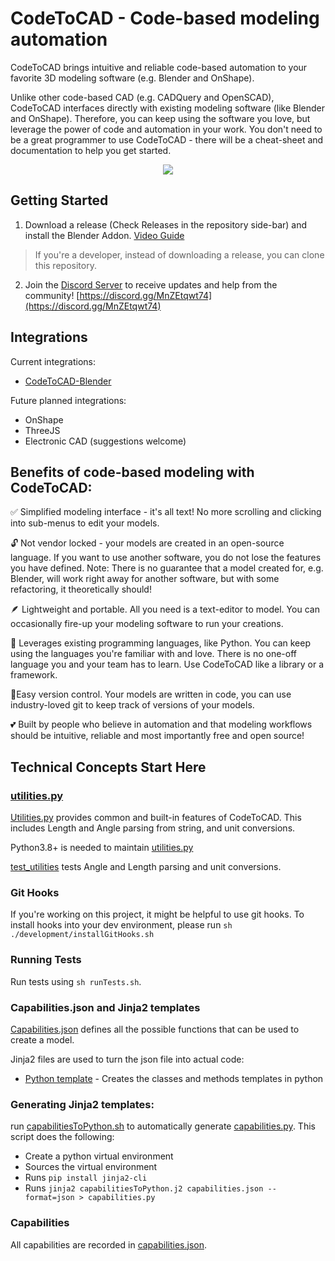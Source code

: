 # CodeToCAD - Code-based modeling automation

CodeToCAD brings intuitive and reliable code-based automation to your favorite 3D modeling software (e.g. Blender and OnShape). 

Unlike other code-based CAD (e.g. CADQuery and OpenSCAD), CodeToCAD interfaces directly with existing modeling software (like Blender and OnShape). Therefore, you can keep using the software you love, but leverage the power of code and automation in your work. You don't need to be a great programmer to use CodeToCAD - there will be a cheat-sheet and documentation to help you get started.

<div align="center">
<image src="./documentation/three_axis_mill.gif"/>
</div>

## Getting Started

1. Download a release (Check Releases in the repository side-bar) and install the Blender Addon. [Video Guide](https://youtu.be/YD_4nj0QUJ4)
> If you're a developer, instead of downloading a release, you can clone this repository.

2. Join the [Discord Server](https://discord.gg/MnZEtqwt74) to receive updates and help from the community! [https://discord.gg/MnZEtqwt74](https://discord.gg/MnZEtqwt74)


## Integrations

Current integrations:
- [CodeToCAD-Blender](https://github.com/CodeToCad/CodeToCad-Blender)

Future planned integrations:
- OnShape
- ThreeJS
- Electronic CAD (suggestions welcome)


## Benefits of code-based modeling with CodeToCAD:

✅ Simplified modeling interface - it's all text! No more scrolling and clicking into sub-menus to edit your models.

🔓 Not vendor locked - your models are created in an open-source language. If you want to use another software, you do not lose the features you have defined. Note: There is no guarantee that a model created for, e.g. Blender, will work right away for another software, but with some refactoring, it theoretically should!

🪶 Lightweight and portable. All you need is a text-editor to model. You can occasionally fire-up your modeling software to run your creations.

💪 Leverages existing programming languages, like Python. You can keep using the languages you're familiar with and love. There is no one-off language you and your team has to learn. Use CodeToCAD like a library or a framework.

🚦Easy version control. Your models are written in code, you can use industry-loved git to keep track of versions of your models.

💕 Built by people who believe in automation and that modeling workflows should be intuitive, reliable and most importantly free and open source!


## Technical Concepts Start Here

### [utilities.py](./utilities.py)

[Utilities.py](./utilities.py) provides common and built-in features of CodeToCAD. This includes Length and Angle parsing from string, and unit conversions.

Python3.8+ is needed to maintain [utilities.py](./utilities.py)

[test_utilities](./tests/test_utilities.py) tests Angle and Length parsing and unit conversions.

### Git Hooks

If you're working on this project, it might be helpful to use git hooks. To install hooks into your dev environment, please run `sh ./development/installGitHooks.sh`

### Running Tests

Run tests using `sh runTests.sh`.

### Capabilities.json and Jinja2 templates

[Capabilities.json](./capabilities.json) defines all the possible functions that can be used to create a model.

Jinja2 files are used to turn the json file into actual code:
- [Python template](./capabilitiesToPython.j2) - Creates the classes and methods templates in python

### Generating Jinja2 templates:

run [capabilitiesToPython.sh](./capabilitiesToPython.sh) to automatically generate [capabilities.py](capabilities.py). This script does the following:

- Create a python virtual environment
- Sources the virtual environment
- Runs `pip install jinja2-cli`
- Runs `jinja2 capabilitiesToPython.j2 capabilities.json --format=json > capabilities.py`

### Capabilities

All capabilities are recorded in [capabilities.json](./capabilities.json). 